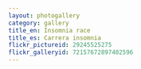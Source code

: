 ```yaml
---
layout: photogallery
category: gallery
title_en: Insomnia race
title_es: Carrera insomnia
flickr_pictureid: 29245525275
flickr_galleryid: 72157672897402596
---
```

